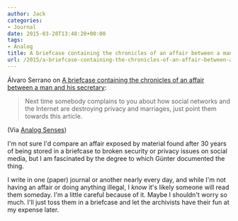 ```yaml
---
author: Jack
categories:
- Journal
date: 2015-03-28T13:48:20+00:00
tags:
- Analog
title: A briefcase containing the chronicles of an affair between a man and his secretary
url: /2015/a-briefcase-containing-the-chronicles-of-an-affair-between-a-man-and-his-secretary/
---
```


Álvaro Serrano on [A briefcase containing the chronicles of an affair between a man and his secretary][1]:

> Next time somebody complains to you about how social networks and the Internet are destroying privacy and marriages, just point them towards this article.

(Via [Analog Senses][2])

I'm not sure I'd compare an affair exposed by material found after 30 years of being stored in a briefcase to broken security or privacy issues on social media, but I am fascinated by the degree to which Günter documented the thing.

I write in one (paper) journal or another nearly every day, and while I'm not having an affair or doing anything illegal, I _know_ it's likely someone will read them someday. I'm a little careful because of it. Maybe I shouldn't worry so much. I'll just toss them in a briefcase and let the archivists have their fun at my expense later.

 [1]: http://www.messynessychic.com/2015/03/25/chronicles-of-an-affair-with-his-secretary-found-in-an-abandoned-suitcase/
 [2]: http://www.analogsenses.com/